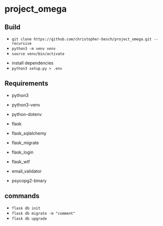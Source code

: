 # project_omega

## Build

-   `git clone https://github.com/christopher-besch/project_omega.git --recursive`
-   `python3 -m venv venv`
-   `source venv/bin/activate`
<!-- -   `pip install -r requirements.txt` -->
-   install dependencies
-   `python3 setup.py > .env`

## Requirements

-   python3
-   python3-venv

-   python-dotenv
-   flask
-   flask_sqlalchemy
-   flask_migrate
-   flask_login
-   flask_wtf
-   email_validator
-   psycopg2-binary

## commands

-   `flask db init`
-   `flask db migrate -m "comment"`
-   `flask db upgrade`
